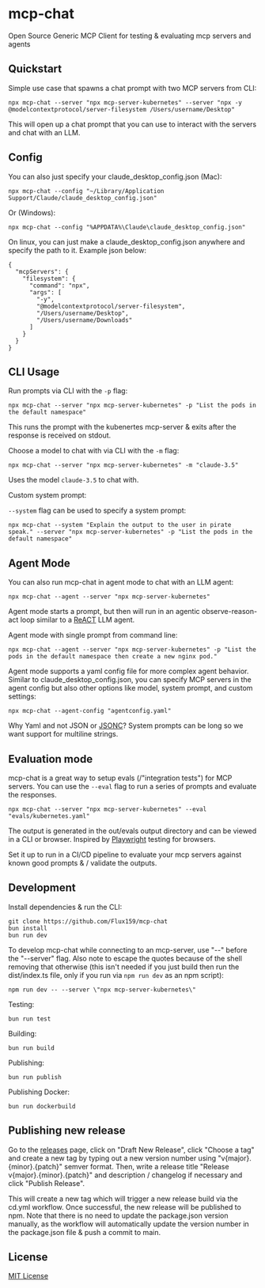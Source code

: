 # mcp-chat

Open Source Generic MCP Client for testing & evaluating mcp servers and agents

## Quickstart

Simple use case that spawns a chat prompt with two MCP servers from CLI:

```
npx mcp-chat --server "npx mcp-server-kubernetes" --server "npx -y @modelcontextprotocol/server-filesystem /Users/username/Desktop"
```

This will open up a chat prompt that you can use to interact with the servers and chat with an LLM.

## Config

You can also just specify your claude_desktop_config.json (Mac):

```
npx mcp-chat --config "~/Library/Application Support/Claude/claude_desktop_config.json"
```

Or (Windows):

```
npx mcp-chat --config "%APPDATA%\Claude\claude_desktop_config.json"
```

On linux, you can just make a claude_desktop_config.json anywhere and specify the path to it. Example json below:

```
{
  "mcpServers": {
    "filesystem": {
      "command": "npx",
      "args": [
        "-y",
        "@modelcontextprotocol/server-filesystem",
        "/Users/username/Desktop",
        "/Users/username/Downloads"
      ]
    }
  }
}
```

## CLI Usage

Run prompts via CLI with the `-p` flag:

```
npx mcp-chat --server "npx mcp-server-kubernetes" -p "List the pods in the default namespace"
```

This runs the prompt with the kubenertes mcp-server & exits after the response is received on stdout.

Choose a model to chat with via CLI with the `-m` flag:

```
npx mcp-chat --server "npx mcp-server-kubernetes" -m "claude-3.5"
```

Uses the model `claude-3.5` to chat with.

Custom system prompt:

`--system` flag can be used to specify a system prompt:

```
npx mcp-chat --system "Explain the output to the user in pirate speak." --server "npx mcp-server-kubernetes" -p "List the pods in the default namespace"
```

## Agent Mode

You can also run mcp-chat in agent mode to chat with an LLM agent:

```
npx mcp-chat --agent --server "npx mcp-server-kubernetes"
```

Agent mode starts a prompt, but then will run in an agentic observe-reason-act loop similar to a [ReACT](https://arxiv.org/pdf/2210.03629) LLM agent.

Agent mode with single prompt from command line:

```
npx mcp-chat --agent --server "npx mcp-server-kubernetes" -p "List the pods in the default namespace then create a new nginx pod."
```

Agent mode supports a yaml config file for more complex agent behavior. Similar to claude_desktop_config.json, you can specify MCP servers in the agent config but also other options like model, system prompt, and custom settings:

```
npx mcp-chat --agent-config "agentconfig.yaml"
```

Why Yaml and not JSON or [JSONC](https://code.visualstudio.com/docs/languages/json#_json-with-comments)? System prompts can be long so we want support for multiline strings.

## Evaluation mode

mcp-chat is a great way to setup evals (/"integration tests") for MCP servers. You can use the `--eval` flag to run a series of prompts and evaluate the responses.

```
npx mcp-chat --server "npx mcp-server-kubernetes" --eval "evals/kubernetes.yaml"
```

The output is generated in the out/evals output directory and can be viewed in a CLI or browser. Inspired by [Playwright](https://playwright.dev/) testing for browsers.

Set it up to run in a CI/CD pipeline to evaluate your mcp servers against known good prompts & / validate the outputs.

## Development

Install dependencies & run the CLI:

```
git clone https://github.com/Flux159/mcp-chat
bun install
bun run dev
```

To develop mcp-chat while connecting to an mcp-server, use "--" before the "--server" flag. Also note to escape the quotes because of the shell removing that otherwise (this isn't needed if you just build then run the dist/index.ts file, only if you run via `npm run dev` as an npm script):

```
npm run dev -- --server \"npx mcp-server-kubernetes\"
```

Testing:

```
bun run test
```

Building:

```
bun run build
```

Publishing:

```
bun run publish
```

Publishing Docker:

```
bun run dockerbuild
```

## Publishing new release

Go to the [releases](https://github.com/Flux159/mcp-chat/releases) page, click on "Draft New Release", click "Choose a tag" and create a new tag by typing out a new version number using "v{major}.{minor}.{patch}" semver format. Then, write a release title "Release v{major}.{minor}.{patch}" and description / changelog if necessary and click "Publish Release".

This will create a new tag which will trigger a new release build via the cd.yml workflow. Once successful, the new release will be published to npm. Note that there is no need to update the package.json version manually, as the workflow will automatically update the version number in the package.json file & push a commit to main.

## License

[MIT License](https://github.com/Flux159/mcp-chat/blob/main/LICENSE)

